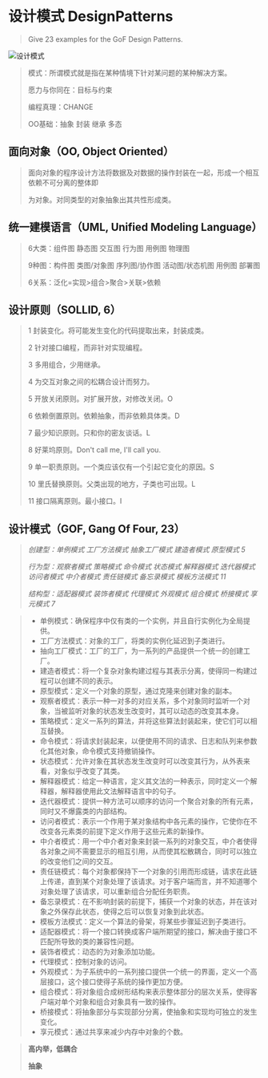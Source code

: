 # 设计模式 DesignPatterns
> Give 23 examples for the GoF Design Patterns.

![设计模式](http://upload-images.jianshu.io/upload_images/3587463-657e122b18b468c5.jpg?imageMogr2/auto-orient/strip%7CimageView2/2/w/1240)

> 模式：所谓模式就是指在某种情境下针对某问题的某种解决方案。
>
> 愿力与你同在：目标与约束
>
> 编程真理：CHANGE
>
> OO基础：抽象 封装 继承 多态

## 面向对象（OO, Object Oriented）
> 面向对象的程序设计方法将数据及对数据的操作封装在一起，形成一个相互依赖不可分离的整体即
>
> 为对象。对同类型的对象抽象出其共性形成类。

## 统一建模语言（UML, Unified Modeling Language）

> 6大类：组件图 静态图 交互图 行为图 用例图 物理图 
>
> 9种图：构件图 类图/对象图 序列图/协作图 活动图/状态机图 用例图 部署图
>
> 6关系：泛化=实现>组合>聚合>关联>依赖

## 设计原则（SOLLID, 6）

> 1 封装变化。将可能发生变化的代码提取出来，封装成类。
>
> 2 针对接口编程，而非针对实现编程。
>
> 3 多用组合，少用继承。
>
> 4 为交互对象之间的松耦合设计而努力。
>
> 5 开放关闭原则。对扩展开放，对修改关闭。O
>
> 6 依赖倒置原则。依赖抽象，而非依赖具体类。D
>
> 7 最少知识原则。只和你的密友谈话。L
>
> 8 好莱坞原则。Don't call me, I'll call you.
>
> 9 单一职责原则。一个类应该仅有一个引起它变化的原因。S
>
> 10 里氏替换原则。父类出现的地方，子类也可出现。L
>
> 11 接口隔离原则。最小接口。I

## 设计模式（GOF, Gang Of Four, 23）

> *创建型：单例模式 工厂方法模式 抽象工厂模式 建造者模式 原型模式 5*
>
> *行为型：观察者模式 策略模式 命令模式 状态模式 解释器模式 迭代器模式 访问者模式 中介者模式 责任链模式 备忘录模式 模板方法模式 11*
>
> *结构型：适配器模式 装饰者模式 代理模式 外观模式 组合模式 桥接模式 享元模式 7*

> - 单例模式：确保程序中仅有类的一个实例，并且自行实例化为全局提供。
> - 工厂方法模式：对象的工厂，将类的实例化延迟到子类进行。
> - 抽向工厂模式：工厂的工厂，为一系列的产品提供一个统一的创建工厂。
> - 建造者模式：将一个复杂对象构建过程与其表示分离，使得同一构建过程可以创建不同的表示。
> - 原型模式：定义一个对象的原型，通过克隆来创建对象的副本。
> - 观察者模式：表示一种一对多的对应关系，多个对象同时监听一个对象，当被监听对象的状态发生改变时，其可以动态的改变其本身。
> - 策略模式：定义一系列的算法，并将这些算法封装起来，使它们可以相互替换。
> - 命令模式：将请求封装起来，以便使用不同的请求、日志和队列来参数化其他对象，命令模式支持撤销操作。
> - 状态模式：允许对象在其状态发生改变时可以改变其行为，从外表来看，对象似乎改变了其类。
> - 解释器模式：给定一种语言，定义其文法的一种表示，同时定义一个解释器，解释器使用此文法解释语言中的句子。
> - 迭代器模式：提供一种方法可以顺序的访问一个聚合对象的所有元素，同时又不爆露类的内部结构。
> - 访问者模式：表示一个作用于某对象结构中各元素的操作，它使你在不改变各元素类的前提下定义作用于这些元素的新操作。
> - 中介者模式：用一个中介者对象来封装一系列的对象交互，中介者使得各对象之间不需要显示的相互引用，从而使其松散耦合，同时可以独立的改变他们之间的交互。
> - 责任链模式：每个对象都保持下一个对象的引用而形成链，请求在此链上传递，直到某个对象处理了该请求。对于客户端而言，并不知道哪个对象处理了该请求，可以重新组合分配任务职责。
> - 备忘录模式：在不影响封装的前提下，捕获一个对象的状态，并在该对象之外保存此状态，使得之后可以恢复对象到此状态。
> - 模板方法模式：定义一个算法的骨架，将某些步骤延迟到子类进行。
> - 适配器模式：将一个接口转换成客户端所期望的接口，解决由于接口不匹配所导致的类的兼容性问题。
> - 装饰者模式：动态的为对象添加功能。
> - 代理模式：控制对象的访问。
> - 外观模式：为子系统中的一系列接口提供一个统一的界面，定义一个高层接口，这个接口使得子系统的操作更加方便。
> - 组合模式：将对象组合成树形结构来表示整体部分的层次关系，使得客户端对单个对象和组合对象具有一致的操作。
> - 桥接模式：将抽象部分与实现部分分离，使抽象和实现均可独立的发生变化。
> - 享元模式：通过共享来减少内存中对象的个数。

> **高内举，低耦合**
>
> **抽象**
